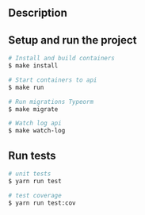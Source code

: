 ## Description

## Setup and run the project

```bash
# Install and build containers
$ make install

# Start containers to api
$ make run

# Run migrations Typeorm
$ make migrate

# Watch log api
$ make watch-log
```

## Run tests

```bash
# unit tests
$ yarn run test

# test coverage
$ yarn run test:cov
```
